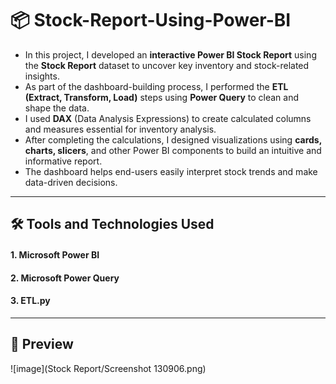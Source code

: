 # 📦 Stock-Report-Using-Power-BI

* In this project, I developed an **interactive Power BI Stock Report** using the **Stock Report** dataset to uncover key inventory and stock-related insights.  
* As part of the dashboard-building process, I performed the **ETL (Extract, Transform, Load)** steps using **Power Query** to clean and shape the data.  
* I used **DAX** (Data Analysis Expressions) to create calculated columns and measures essential for inventory analysis.  
* After completing the calculations, I designed visualizations using **cards, charts, slicers**, and other Power BI components to build an intuitive and informative report.  
* The dashboard helps end-users easily interpret stock trends and make data-driven decisions.

---

## 🛠 Tools and Technologies Used
#### 1. Microsoft Power BI  
#### 2. Microsoft Power Query  
#### 3. ETL.py 

---

## 📁 Preview
![image](Stock Report/Screenshot 130906.png)
